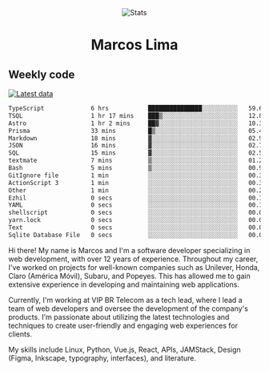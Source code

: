 <div align="center">
  <img src="https://user-images.githubusercontent.com/958723/207206099-04913a11-e77d-4b52-a9d3-5d702839508b.png" alt="Stats" />
  <h1>Marcos Lima</h1>
</div>

## Weekly code

[![Latest data](https://github.com/skvggor/skvggor/actions/workflows/main.yml/badge.svg)](https://github.com/skvggor/skvggor/actions/workflows/main.yml)

<!--START_SECTION:waka-->

```txt
TypeScript             6 hrs           ███████████████░░░░░░░░░░   59.61 %
TSQL                   1 hr 17 mins    ███▒░░░░░░░░░░░░░░░░░░░░░   12.82 %
Astro                  1 hr 2 mins     ██▓░░░░░░░░░░░░░░░░░░░░░░   10.35 %
Prisma                 33 mins         █▒░░░░░░░░░░░░░░░░░░░░░░░   05.47 %
Markdown               18 mins         ▓░░░░░░░░░░░░░░░░░░░░░░░░   02.98 %
JSON                   16 mins         ▓░░░░░░░░░░░░░░░░░░░░░░░░   02.73 %
SQL                    15 mins         ▓░░░░░░░░░░░░░░░░░░░░░░░░   02.56 %
textmate               7 mins          ▒░░░░░░░░░░░░░░░░░░░░░░░░   01.26 %
Bash                   5 mins          ▒░░░░░░░░░░░░░░░░░░░░░░░░   00.95 %
GitIgnore file         1 min           ░░░░░░░░░░░░░░░░░░░░░░░░░   00.32 %
ActionScript 3         1 min           ░░░░░░░░░░░░░░░░░░░░░░░░░   00.31 %
Other                  1 min           ░░░░░░░░░░░░░░░░░░░░░░░░░   00.26 %
Ezhil                  0 secs          ░░░░░░░░░░░░░░░░░░░░░░░░░   00.14 %
YAML                   0 secs          ░░░░░░░░░░░░░░░░░░░░░░░░░   00.13 %
shellscript            0 secs          ░░░░░░░░░░░░░░░░░░░░░░░░░   00.09 %
yarn.lock              0 secs          ░░░░░░░░░░░░░░░░░░░░░░░░░   00.00 %
Text                   0 secs          ░░░░░░░░░░░░░░░░░░░░░░░░░   00.00 %
Sqlite Database File   0 secs          ░░░░░░░░░░░░░░░░░░░░░░░░░   00.00 %
```

<!--END_SECTION:waka-->

  <p>Hi there! My name is Marcos and I'm a software developer specializing in web development, with over 12 years of experience. Throughout my career, I've worked on projects for well-known companies such as Unilever, Honda, Claro (América Móvil), Subaru, and Popeyes. This has allowed me to gain extensive experience in developing and maintaining web applications.</p>
  
  <p>Currently, I'm working at VIP BR Telecom as a tech lead, where I lead a team of web developers and oversee the development of the company's products. I'm passionate about utilizing the latest technologies and techniques to create user-friendly and engaging web experiences for clients.</p>
  
  <p>My skills include Linux, Python, Vue.js, React, APIs, JAMStack, Design (Figma, Inkscape, typography, interfaces), and literature.</p>
<!-- </details> -->

<!-- <div align="center">
  <h2>🤖 Recent Code Activity</h2>
  <img width="500" src="https://github-readme-stats.vercel.app/api/wakatime?username=skvggor&hide_title=true&layout=compact&theme=transparent" alt="Wakatime Stats" />
</div>

<br>

<div align="center">
  <h2>📈 GitHub Stats</h2>
  <img width="500" src="https://github-readme-stats.vercel.app/api?username=skvggor&show_icons=true&theme=transparent&hide_title=true&count_private=true" alt="GitHub Stats" />
</div>
 -->
